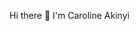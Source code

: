  Hi there 👋 I'm Caroline Akinyi

<!--
**CodingCaro/CodingCaro** is a ✨ _special_ ✨ repository because its `README.md` (this file) appears on your GitHub profile.

Here are some ideas to get you started:

- 🔭 I’m currently working on GraphQL

- Click https://akinyi.hashnode.dev/ to read my works.


- 🌱 I’m currently learning Java and Python


- 👯 I’m looking to collaborate on any project but not limited to web dev related, android or technical writing


- 🤔 I’m looking for help with Julia and R


- 💬 Ask me about web development, applications and writing


- 📫 How to reach me: carolinakinyii@gmail.com


- 😄 Pronouns: she/her


- ⚡ Fun fact: I laugh a lot. it's crazy 😆

Skills: 🟨 HTML 🟧 CSS 🟥 JavaScript 🟪 Bootstrap 🟦 Node.js


-->
